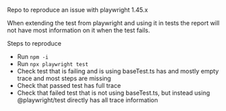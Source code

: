Repo to reproduce an issue with playwright 1.45.x

When extending the test from playwright and using it in tests the report will not have most information on it when the test fails.

Steps to reproduce
- Run `npm -i`
- Run `npx playwright test`
- Check test that is failing and is using baseTest.ts has and mostly empty trace and most steps are missing
- Check that passed test has full trace
- Check that failed test that is not using baseTest.ts, but instead using @playwright/test directly has all trace information
